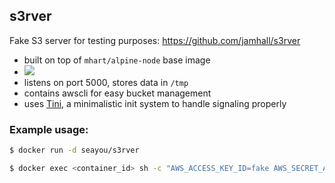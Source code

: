 ## s3rver

Fake S3 server for testing purposes: https://github.com/jamhall/s3rver

* built on top of `mhart/alpine-node` base image
* [![](https://badge.imagelayers.io/seayou/s3rver:latest.svg)](https://imagelayers.io/?images=seayou/s3rver:latest 'Get your own badge on imagelayers.io')
* listens on port 5000, stores data in `/tmp`
* contains awscli for easy bucket management
* uses [Tini](https://github.com/krallin/tini), a minimalistic init system to handle signaling properly

### Example usage:

```bash
$ docker run -d seayou/s3rver
```

```bash
$ docker exec <container_id> sh -c "AWS_ACCESS_KEY_ID=fake AWS_SECRET_ACCESS_KEY=fake AWS_DEFAULT_REGION=fake aws --endpoint-url http://localhost:5000 s3api create-bucket --bucket foo"
```
